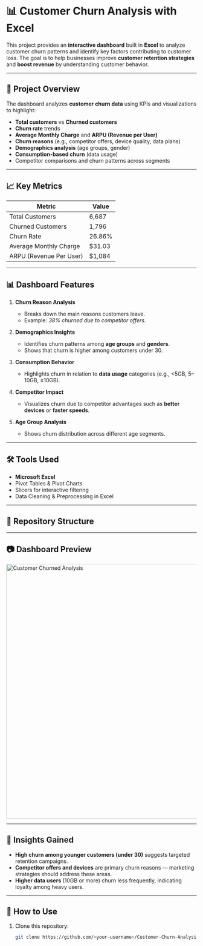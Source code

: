 # 📊 Customer Churn Analysis with Excel

This project provides an **interactive dashboard** built in **Excel** to analyze customer churn patterns and identify key factors contributing to customer loss. The goal is to help businesses improve **customer retention strategies** and **boost revenue** by understanding customer behavior.

---

## 🚀 Project Overview

The dashboard analyzes **customer churn data** using KPIs and visualizations to highlight:
- **Total customers** vs **Churned customers**
- **Churn rate** trends
- **Average Monthly Charge** and **ARPU (Revenue per User)**
- **Churn reasons** (e.g., competitor offers, device quality, data plans)
- **Demographics analysis** (age groups, gender)
- **Consumption-based churn** (data usage)
- Competitor comparisons and churn patterns across segments

---

## 📈 Key Metrics

| Metric                    | Value       |
|---------------------------|-------------|
| Total Customers           | 6,687       |
| Churned Customers         | 1,796       |
| Churn Rate                | 26.86%      |
| Average Monthly Charge    | $31.03      |
| ARPU (Revenue Per User)   | $1,084      |

---

## 📊 Dashboard Features

1. **Churn Reason Analysis**
   - Breaks down the main reasons customers leave.
   - Example: *38% churned due to competitor offers.*

2. **Demographics Insights**
   - Identifies churn patterns among **age groups** and **genders**.
   - Shows that churn is higher among customers under 30.

3. **Consumption Behavior**
   - Highlights churn in relation to **data usage** categories (e.g., <5GB, 5–10GB, ≥10GB).

4. **Competitor Impact**
   - Visualizes churn due to competitor advantages such as **better devices** or **faster speeds**.

5. **Age Group Analysis**
   - Shows churn distribution across different age segments.

---

## 🛠️ Tools Used
- **Microsoft Excel**
- Pivot Tables & Pivot Charts
- Slicers for interactive filtering
- Data Cleaning & Preprocessing in Excel

---

## 📂 Repository Structure

---

## 📷 Dashboard Preview
<img width="1342" height="671" alt="Customer Churned Analysis" src="https://github.com/user-attachments/assets/528e7013-c7df-4363-bf11-fd64c1b85601" />


---

## 🔑 Insights Gained
- **High churn among younger customers (under 30)** suggests targeted retention campaigns.
- **Competitor offers and devices** are primary churn reasons — marketing strategies should address these areas.
- **Higher data users** (10GB or more) churn less frequently, indicating loyalty among heavy users.

---

## 📌 How to Use
1. Clone this repository:
   ```bash
   git clone https://github.com/<your-username>/Customer-Churn-Analysis-With-Excel.git
